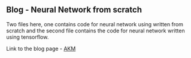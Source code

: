 ## Blog - Neural Network from scratch

Two files here, one contains code for neural network using written from scratch and the second file contains the code for neural network written using tensorflow.

Link to the blog page - [AKM](https://aknottymathematician.github.io/nn-from-scratch-part2/)